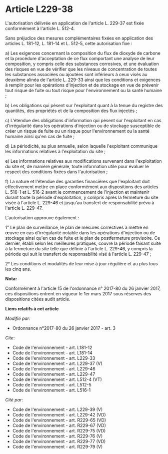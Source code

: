 # Article L229-38

L'autorisation délivrée en application de l'article L. 229-37 est fixée conformément à l'article L. 512-4. 

Sans préjudice des mesures complémentaires fixées en application des articles L. 181-12, L. 181-14 et L. 512-5, cette
autorisation fixe : 

a) Les exigences concernant la composition du flux de dioxyde de carbone et la procédure d'acceptation de ce flux comportant
une analyse de leur composition, y compris celle des substances corrosives, et une évaluation des risques en vue de vérifier
que les niveaux de concentration de toutes les substances associées ou ajoutées sont inférieurs à ceux visés au deuxième
alinéa de l'article L. 229-33 ainsi que les conditions et exigences à remplir pour les opérations d'injection et de stockage
en vue de prévenir tout risque de fuite ou tout risque pour l'environnement ou la santé humaine ; 

b) Les obligations qui pèsent sur l'exploitant quant à la tenue du registre des quantités, des propriétés et de la
composition des flux injectés ; 

c) L'étendue des obligations d'information qui pèsent sur l'exploitant en cas d'irrégularité dans les opérations d'injection
ou de stockage susceptible de créer un risque de fuite ou un risque pour l'environnement ou la santé humaine ainsi qu'en cas
de fuite ; 

d) La périodicité, au plus annuelle, selon laquelle l'exploitant communique les informations relatives à l'exploitation du
site ; 

e) Les informations relatives aux modifications survenant dans l'exploitation du site et, de manière générale, toute
information utile pour évaluer le respect des conditions fixées dans l'autorisation ; 

f) La nature et l'étendue des garanties financières que l'exploitant doit effectivement mettre en place conformément aux
dispositions des articles L. 516-1 et L. 516-2 avant le commencement de l'injection et maintenir durant toute la période
d'exploitation, y compris après la fermeture du site visée à l'article L. 229-46 et jusqu'au transfert de responsabilité
prévu à l'article L. 229-47. 

L'autorisation approuve également : 

1° Le plan de surveillance, le plan de mesures correctives à mettre en œuvre en cas d'irrégularité notable dans les
opérations d'injection ou de stockage ainsi qu'en cas de fuite et le plan de postfermeture provisoire. Ce dernier, établi
selon les meilleures pratiques, couvre la période faisant suite à la fermeture du site telle que définie à l'article L.
229-46, y compris la période qui suit le transfert de responsabilité visé à l'article L. 229-47 ; 

2° Les conditions et modalités de leur mise à jour régulière et au plus tous les cinq ans.

**Nota:**

Conformément à l'article 15 de l'ordonnance n° 2017-80 du 26 janvier 2017, ces dispositions entrent en vigueur le 1er mars
2017 sous réserves des dispositions citées audit article.

**Liens relatifs à cet article**

_Modifié par_:

  - Ordonnance n°2017-80 du 26 janvier 2017 - art. 3

_Cite_:

  - Code de l'environnement - art. L181-12
  - Code de l'environnement - art. L181-14
  - Code de l'environnement - art. L229-33
  - Code de l'environnement - art. L229-37 (V)
  - Code de l'environnement - art. L229-46
  - Code de l'environnement - art. L229-47
  - Code de l'environnement - art. L512-4 (VT)
  - Code de l'environnement - art. L512-5
  - Code de l'environnement - art. L516-1

_Cité par_:

  - Code de l'environnement - art. L229-39 (V)
  - Code de l'environnement - art. L229-42 (VD)
  - Code de l'environnement - art. R229-65 (VD)
  - Code de l'environnement - art. R229-67 (VD)
  - Code de l'environnement - art. R229-75 (VD)
  - Code de l'environnement - art. R229-76 (V)
  - Code de l'environnement - art. R229-77 (VD)
  - Code de l'environnement - art. R229-79 (V)
